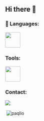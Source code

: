 ## Hi there 👋

### 🧭 Languages:
<div>
  <img height="48" width="48" src="https://cdn.icon-icons.com/icons2/2415/PNG/512/java_original_logo_icon_146458.png">
</div>

### Tools:
<div>
  <img height="48" width="48" src="https://cdn.icon-icons.com/icons2/3053/PNG/512/intellij_macos_bigsur_icon_190061.png">
</div>

### Contact:
<a href="dc.minesushi.pl" align="left">
  <img src="https://discord.com/api/guilds/947281798235303936/widget.png?style=banner2"></a>
</a>

<p>&nbsp;<img align="center" src="https://github-readme-stats.vercel.app/api?username=paqlio&show_icons=true&locale=en" alt="paqlio" /></p>
